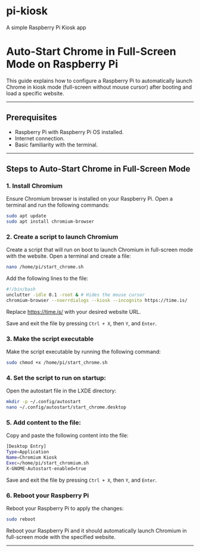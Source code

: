 # pi-kiosk
A simple Raspberry Pi Kiosk app

# Auto-Start Chrome in Full-Screen Mode on Raspberry Pi

This guide explains how to configure a Raspberry Pi to automatically launch Chrome in kiosk mode (full-screen without mouse cursor) after booting and load a specific website.

---

## Prerequisites

- Raspberry Pi with Raspberry Pi OS installed.
- Internet connection.
- Basic familiarity with the terminal.

---

## Steps to Auto-Start Chrome in Full-Screen Mode

### 1. Install Chromium

Ensure Chromium browser is installed on your Raspberry Pi. Open a terminal and run the following commands:

```bash
sudo apt update
sudo apt install chromium-browser
```
### 2. Create a script to launch Chromium

Create a script that will run on boot to launch Chromium in full-screen mode with the website. Open a terminal and create a file:

```bash
nano /home/pi/start_chrome.sh
```

Add the following lines to the file:

```bash
#!/bin/bash
unclutter -idle 0.1 -root & # Hides the mouse cursor
chromium-browser --noerrdialogs --kiosk --incognito https://time.is/

```

Replace https://time.is/ with your desired website URL.

Save and exit the file by pressing `Ctrl + X`, then `Y`, and `Enter`.

### 3. Make the script executable

Make the script executable by running the following command:

```bash
sudo chmod +x /home/pi/start_chrome.sh
```

### 4. Set the script to run on startup:

Open the autostart file in the LXDE directory:

```bash
mkdir -p ~/.config/autostart
nano ~/.config/autostart/start_chrome.desktop
```
### 5. Add content to the file:
Copy and paste the following content into the file:

```bash
[Desktop Entry]
Type=Application
Name=Chromium Kiosk
Exec=/home/pi/start_chromium.sh
X-GNOME-Autostart-enabled=true

```

Save and exit the file by pressing `Ctrl + X`, then `Y`, and `Enter`.

### 6. Reboot your Raspberry Pi

Reboot your Raspberry Pi to apply the changes:

```bash
sudo reboot
```
Reboot your Raspberry Pi and it should automatically launch Chromium in full-screen mode with the specified website.

---
